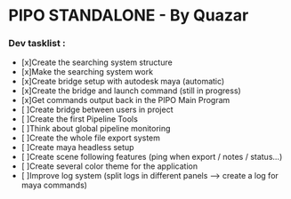 # PIPO STANDALONE - By Quazar

### Dev tasklist : 
- [x]Create the searching system structure
- [x]Make the searching system work
- [x]Create bridge setup with autodesk maya (automatic)
- [x]Create the bridge and launch command (still in progress)
- [x]Get commands output back in the PIPO Main Program
- [ ]Create bridge between users in project
- [ ]Create the first Pipeline Tools
- [ ]Think about global pipeline monitoring
- [ ]Create the whole file export system
- [ ]Create maya headless setup
- [ ]Create scene following features (ping when export / notes / status...)
- [ ]Create several color theme for the application
- [ ]Improve log system (split logs in different panels --> create a log for maya commands)